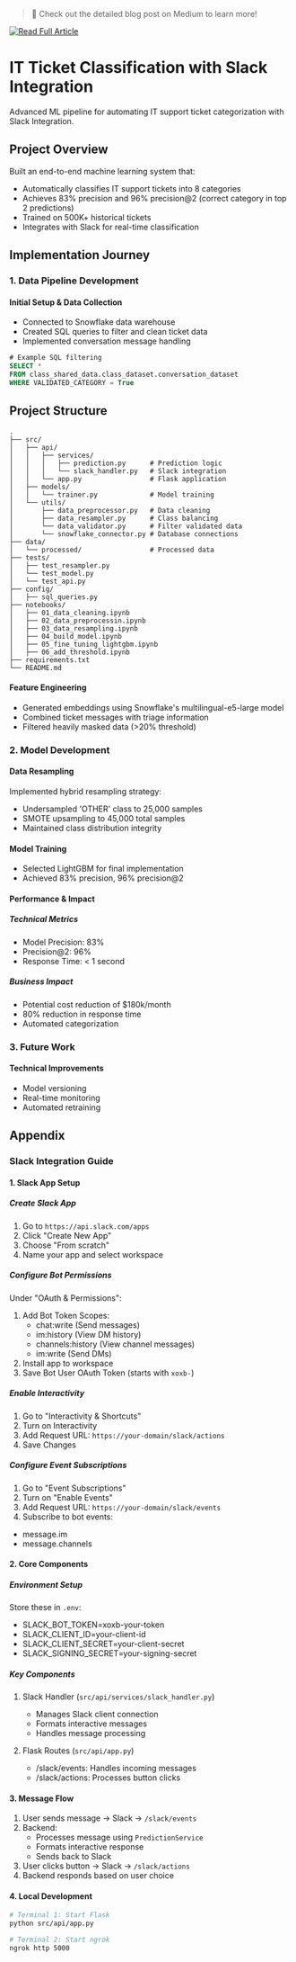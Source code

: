 > 📖 Check out the detailed blog post on Medium to learn more!

[![Read Full Article](https://img.shields.io/badge/📖%20Medium-From%20Data%20to%20Automation:%20Revolutionizing%20IT%20Support-black?style=for-the-badge&logo=medium)](https://medium.com/analytics-in-action-columbia-business-school/from-data-to-automation-revolutionizing-it-support-at-electric-4661ab08cf57)

# IT Ticket Classification with Slack Integration

Advanced ML pipeline for automating IT support ticket categorization with Slack Integration.

## Project Overview

Built an end-to-end machine learning system that:

* Automatically classifies IT support tickets into 8 categories
* Achieves 83% precision and 96% precision@2 (correct category in top 2 predictions)
* Trained on 500K+ historical tickets
* Integrates with Slack for real-time classification

## Implementation Journey

### 1. Data Pipeline Development

#### Initial Setup & Data Collection

* Connected to Snowflake data warehouse
* Created SQL queries to filter and clean ticket data
* Implemented conversation message handling

```sql
# Example SQL filtering
SELECT *
FROM class_shared_data.class_dataset.conversation_dataset
WHERE VALIDATED_CATEGORY = True
```

## Project Structure

```
.
├── src/
│   ├── api/
│   │   ├── services/
│   │   │   ├── prediction.py      # Prediction logic
│   │   │   └── slack_handler.py   # Slack integration
│   │   └── app.py                 # Flask application
│   ├── models/
│   │   └── trainer.py             # Model training
│   └── utils/
│       ├── data_preprocessor.py   # Data cleaning
│       ├── data_resampler.py      # Class balancing
│       └── data_validator.py      # Filter validated data
│       └── snowflake_connector.py # Database connections
├── data/
│   └── processed/                 # Processed data
├── tests/
│   ├── test_resampler.py
│   └── test_model.py
│   └── test_api.py
├── config/
│   ├── sql_queries.py
├── notebooks/
│   ├── 01_data_cleaning.ipynb
│   ├── 02_data_preprocessin.ipynb
│   ├── 03_data_resampling.ipynb
│   ├── 04_build_model.ipynb
│   ├── 05_fine_tuning_lightgbm.ipynb
│   ├── 06_add_threshold.ipynb
├── requirements.txt
└── README.md
```

#### Feature Engineering

* Generated embeddings using Snowflake's multilingual-e5-large model
* Combined ticket messages with triage information
* Filtered heavily masked data (>20% threshold)

### 2. Model Development

#### Data Resampling

Implemented hybrid resampling strategy:

* Undersampled 'OTHER' class to 25,000 samples
* SMOTE upsampling to 45,000 total samples
* Maintained class distribution integrity

#### Model Training

* Selected LightGBM for final implementation
* Achieved 83% precision, 96% precision@2

#### Performance & Impact

##### Technical Metrics

* Model Precision: 83%
* Precision@2: 96%
* Response Time: < 1 second

##### Business Impact

* Potential cost reduction of $180k/month
* 80% reduction in response time
* Automated categorization

### 3. Future Work

#### Technical Improvements

* Model versioning
* Real-time monitoring
* Automated retraining


## Appendix

### Slack Integration Guide 

#### 1. Slack App Setup
##### Create Slack App
1. Go to `https://api.slack.com/apps`
2. Click "Create New App"
3. Choose "From scratch"
4. Name your app and select workspace

##### Configure Bot Permissions
Under "OAuth & Permissions":
1. Add Bot Token Scopes:
    * chat:write        (Send messages)
    * im:history        (View DM history)  
    * channels:history  (View channel messages)
    * im:write         (Send DMs)
2. Install app to workspace
3. Save Bot User OAuth Token (starts with `xoxb-`)

##### Enable Interactivity
1. Go to "Interactivity & Shortcuts"
2. Turn on Interactivity
3. Add Request URL: `https://your-domain/slack/actions`
4. Save Changes

##### Configure Event Subscriptions
1. Go to "Event Subscriptions"
2. Turn on "Enable Events" 
3. Add Request URL: `https://your-domain/slack/events`
4. Subscribe to bot events:
  * message.im
  * message.channels

#### 2. Core Components

##### Environment Setup
Store these in `.env`: 
* SLACK_BOT_TOKEN=xoxb-your-token 
* SLACK_CLIENT_ID=your-client-id 
* SLACK_CLIENT_SECRET=your-client-secret 
* SLACK_SIGNING_SECRET=your-signing-secret 

##### Key Components
1. Slack Handler (`src/api/services/slack_handler.py`)
   - Manages Slack client connection
   - Formats interactive messages
   - Handles message processing

2. Flask Routes (`src/api/app.py`)
   - /slack/events: Handles incoming messages
   - /slack/actions: Processes button clicks

#### 3. Message Flow
1. User sends message → Slack → `/slack/events`
2. Backend:
   * Processes message using `PredictionService`
   * Formats interactive response
   * Sends back to Slack
3. User clicks button → Slack → `/slack/actions`
4. Backend responds based on user choice

#### 4. Local Development
```bash
# Terminal 1: Start Flask
python src/api/app.py

# Terminal 2: Start ngrok
ngrok http 5000
```
